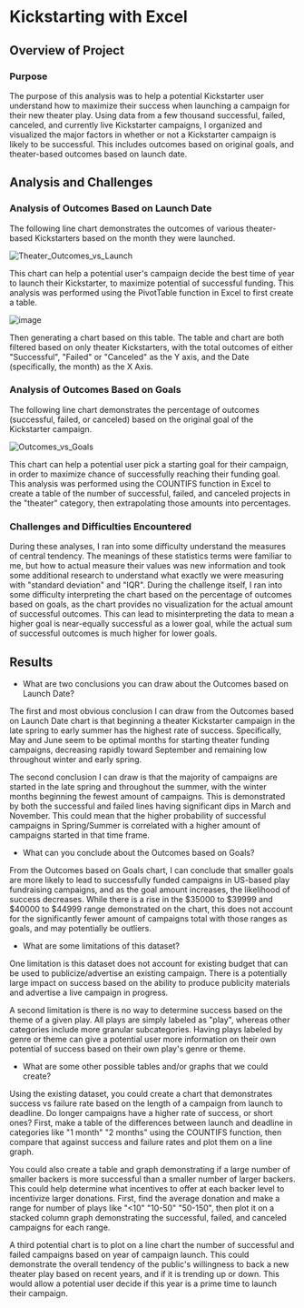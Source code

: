# Kickstarting with Excel

## Overview of Project

### Purpose
The purpose of this analysis was to help a potential Kickstarter user understand how to maximize their success when launching a campaign for their new theater play. Using data from a few thousand successful, failed, canceled, and currently live Kickstarter campaigns, I organized and visualized the major factors in whether or not a Kickstarter campaign is likely to be successful. This includes outcomes based on original goals, and theater-based outcomes based on launch date.

## Analysis and Challenges

### Analysis of Outcomes Based on Launch Date
The following line chart demonstrates the outcomes of various theater-based Kickstarters based on the month they were launched.

![Theater_Outcomes_vs_Launch](https://user-images.githubusercontent.com/100869713/161392734-f7b07208-1b2a-47d4-b6dd-129e748e497a.png)

This chart can help a potential user's campaign decide the best time of year to launch their Kickstarter, to maximize potential of successful funding. This analysis was performed using the PivotTable function in Excel to first create a table.

![image](https://user-images.githubusercontent.com/100869713/161392892-54da2c63-ce23-4a56-baed-b1a1b9494cd4.png)

Then generating a chart based on this table. The table and chart are both filtered based on only theater Kickstarters, with the total outcomes of either "Successful", "Failed" or "Canceled" as the Y axis, and the Date (specifically, the month) as the X Axis.

### Analysis of Outcomes Based on Goals
The following line chart demonstrates the percentage of outcomes (successful, failed, or canceled) based on the original goal of the Kickstarter campaign.

![Outcomes_vs_Goals](https://user-images.githubusercontent.com/100869713/161392965-e46858ca-b1ae-46c6-8eed-ae71cbaa2f63.png)

This chart can help a potential user pick a starting goal for their campaign, in order to maximize chance of successfully reaching their funding goal. This analysis was performed using the COUNTIFS function in Excel to create a table of the number of successful, failed, and canceled projects in the "theater" category, then extrapolating those amounts into percentages.

### Challenges and Difficulties Encountered

During these analyses, I ran into some difficulty understand the measures of central tendency. The meanings of these statistics terms were familiar to me, but how to actual measure their values was new information and took some additional research to understand what exactly we were measuring with "standard deviation" and "IQR". During the challenge itself, I ran into some difficulty interpreting the chart based on the percentage of outcomes based on goals, as the chart provides no visualization for the actual amount of successful outcomes. This can lead to misinterpreting the data to mean a higher goal is near-equally successful as a lower goal, while the actual sum of successful outcomes is much higher for lower goals.

## Results

- What are two conclusions you can draw about the Outcomes based on Launch Date?

The first and most obvious conclusion I can draw from the Outcomes based on Launch Date chart is that beginning a theater Kickstarter campaign in the late spring to early summer has the highest rate of success. Specifically, May and June seem to be optimal months for starting theater funding campaigns, decreasing rapidly toward September and remaining low throughout winter and early spring.

The second conclusion I can draw is that the majority of campaigns are started in the late spring and throughout the summer, with the winter months beginning the fewest amount of campaigns. This is demonstrated by both the successful and failed lines having significant dips in March and November. This could mean that the higher probability of successful campaigns in Spring/Summer is correlated with a higher amount of campaigns started in that time frame.

- What can you conclude about the Outcomes based on Goals?

From the Outcomes based on Goals chart, I can conclude that smaller goals are more likely to lead to successfully funded campaigns in US-based play fundraising campaigns, and as the goal amount increases, the likelihood of success decreases. While there is a rise in the $35000 to $39999 and $40000 to $44999 range demonstrated on the chart, this does not account for the significantly fewer amount of campaigns total with those ranges as goals, and may potentially be outliers.

- What are some limitations of this dataset?

One limitation is this dataset does not account for existing budget that can be used to publicize/advertise an existing campaign. There is a potentially large impact on success based on the ability to produce publicity materials and advertise a live campaign in progress.

A second limitation is there is no way to determine success based on the theme of a given play. All plays are simply labeled as "play", whereas other categories include more granular subcategories. Having plays labeled by genre or theme can give a potential user more information on their own potential of success based on their own play's genre or theme.

- What are some other possible tables and/or graphs that we could create?

Using the existing dataset, you could create a chart that demonstrates success vs failure rate based on the length of a campaign from launch to deadline. Do longer campaigns have a higher rate of success, or short ones? First, make a table of the differences between launch and deadline in categories like "1 month" "2 months" using the COUNTIFS function, then compare that against success and failure rates and plot them on a line graph.

You could also create a table and graph demonstrating if a large number of smaller backers is more successful than a smaller number of larger backers. This could help determine what incentives to offer at each backer level to incentivize larger donations. First, find the average donation and make a range for number of plays like "<10" "10-50" "50-150", then plot it on a stacked column graph demonstrating the successful, failed, and canceled campaigns for each range.

A third potential chart is to plot on a line chart the number of successful and failed campaigns based on year of campaign launch. This could demonstrate the overall tendency of the public's willingness to back a new theater play based on recent years, and if it is trending up or down. This would allow a potential user decide if this year is a prime time to launch their campaign.
